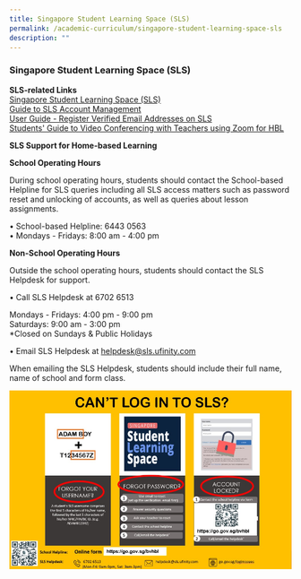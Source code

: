 ```yaml
---
title: Singapore Student Learning Space (SLS)
permalink: /academic-curriculum/singapore-student-learning-space-sls
description: ""
---
```

### Singapore Student Learning Space (SLS)

**SLS-related Links** <br>
[Singapore Student Learning Space (SLS)](https://vle.learning.moe.edu.sg/login) <br>
[Guide to SLS Account Management](/files/SLS%20Account%20Management%20-%20Guide%20for%20Sec%201%20Students.pdf) <br>
[User Guide - Register Verified Email Addresses on SLS](/files/User%20Guide%20-%20Register%20Verified%20Email%20Address.pdf) <br>
[Students' Guide to Video Conferencing with Teachers using Zoom for HBL](/files/Students'%20Guide%20to%20Video%20Conferencing%20with%20Teachers%20Using%20Zoom%20for%20HBL%20(20March2020).pdf)


**SLS Support for Home-based Learning**

**School Operating Hours** 

During school operating hours, students should contact the School-based Helpline for SLS queries including all SLS access matters such as password reset and unlocking of accounts, as well as queries about lesson assignments. 

•	School-based Helpline: 6443 0563 <br>
•	Mondays - Fridays: 8:00 am - 4:00 pm


**Non-School Operating Hours** 

Outside the school operating hours, students should contact the SLS Helpdesk for support.
 
•	Call SLS Helpdesk at 6702 6513 <br>

Mondays - Fridays: 4:00 pm - 9:00 pm <br>
Saturdays: 9:00 am - 3:00 pm <br>
*Closed on Sundays & Public Holidays

•	Email SLS Helpdesk at helpdesk@sls.ufinity.com

When emailing the SLS Helpdesk, students should include their full name, name of school and form class.

![SLS helpline](/images/slshelpline.jpg)
